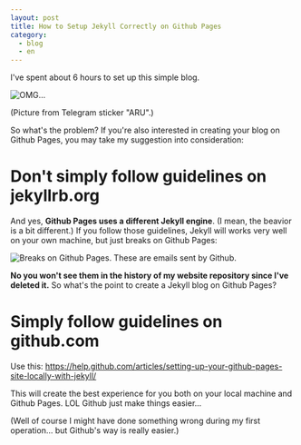 ```yaml
---
layout: post
title: How to Setup Jekyll Correctly on Github Pages
category:
  - blog
  - en
---
```


I've spent about 6 hours to set up this simple blog.

![OMG...](/assets/dying.png)

(Picture from Telegram sticker "ARU".)

So what's the problem? If you're also interested in creating your blog on Github Pages, you may take my suggestion into consideration:

# Don't simply follow guidelines on jekyllrb.org

And yes, **Github Pages uses a different Jekyll engine**. (I mean, the beavior is a bit different.) If you follow those guidelines, Jekyll will works very well on your own machine, but just breaks on Github Pages:

![Breaks on Github Pages. These are emails sent by Github.](/assets/github-page-break-email.png)

**No you won't see them in the history of my website repository since I've deleted it.** So what's the point to create a Jekyll blog on Github Pages?

# Simply follow guidelines on github.com

Use this: https://help.github.com/articles/setting-up-your-github-pages-site-locally-with-jekyll/

This will create the best experience for you both on your local machine and Github Pages. LOL Github just make things easier...

(Well of course I might have done something wrong during my first operation... but Github's way is really easier.)
